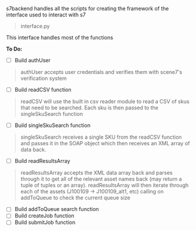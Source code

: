 s7backend handles all the scripts for creating the framework of the interface used to interact with s7

>interface.py

This interface handles most of the functions

**To Do:**

- [ ] Build authUser
>  authUser accepts user credentials and verifies them with scene7's verification system
- [ ] Build readCSV function
> readCSV will use the built in csv reader module to read a CSV of skus that need to be searched.  Each sku is then passed to the singleSkuSearch function

- [ ] Build singleSkuSearch function
> singleSkuSearch receives a single SKU from the readCSV function and passes it in the SOAP object which then receives an XML array of data back.

- [ ] Build readResultsArray
> readResultsArray accepts the XML data array back and parses through it to get all of the relevant asset names back (may return a tuple of tuples or an array).  readResultsArray will then iterate through each of the assets (J100109 -> J100109_alt1, etc) calling on addToQueue to check the current queue size

- [ ] Build addToQueue search function
- [ ] Build createJob function
- [ ] Build submitJob function
